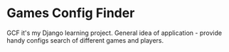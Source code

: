 # Games Config Finder
GCF it's my Django learning project. General idea of application - provide handy configs search of different games and players.
